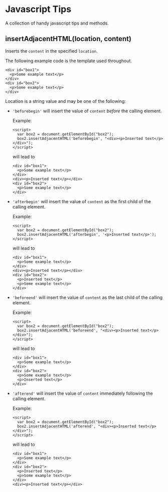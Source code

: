 Javascript Tips
===============

A collection of handy javascript tips and methods.

insertAdjacentHTML(location, content)
-------------------------------------

Inserts the `content` in the specified `location`.

The following example code is the template used throughout.

    <div id="box1">
      <p>Some example text</p>
    </div>
    <div id="box2">
      <p>Some example text</p>
    </div>

Location is a string value and may be one of the following:

* `'beforebegin'` will insert the value of `content` *before* the calling element.
  
  Example:

      <script>
        var box2 = document.getElementById("box2");
        box2.insertAdjacentHTML('beforebegin', "<div><p>Inserted text</p></div>");
      </script>

  will lead to

      <div id="box1">
        <p>Some example text</p>
      </div>
      <div><p>Inserted text</p></div>
      <div id="box2">
        <p>Some example text</p>
      </div>
* `'afterbegin'` will insert the value of `content` as the first child of the calling element.
  
  Example:

      <script>
        var box2 = document.getElementById("box2");
        box2.insertAdjacentHTML('afterbegin', '<p>Inserted text</p>');
      </script>

  will lead to

      <div id="box1">
        <p>Some example text</p>
      </div>
      <div><p>Inserted text</p></div>
      <div id="box2">
        <p>Inserted text</p>
        <p>Some example text</p>
      </div>
* `'beforeend'` will insert the value of `content` as the last child of the calling element.
  
  Example:

      <script>
        var box2 = document.getElementById("box2");
        box2.insertAdjacentHTML('beforeend', "<div><p>Inserted text</p></div>");
      </script>

  will lead to

      <div id="box1">
        <p>Some example text</p>
      </div>
      <div id="box2">
        <p>Some example text</p>
        <p>Inserted text</p>
      </div>
* `'afterend'` will insert the value of `content` immediately following the calling element.
  
  Example:

      <script>
        var box2 = document.getElementById("box2");
        box2.insertAdjacentHTML('afterend', "<div><p>Inserted text</p></div>");
      </script>

  will lead to

      <div id="box1">
        <p>Some example text</p>
      </div>
      <div id="box2">
        <p>Inserted text</p>
        <p>Some example text</p>
      </div>
      <div><p>Inserted text</p></div>
